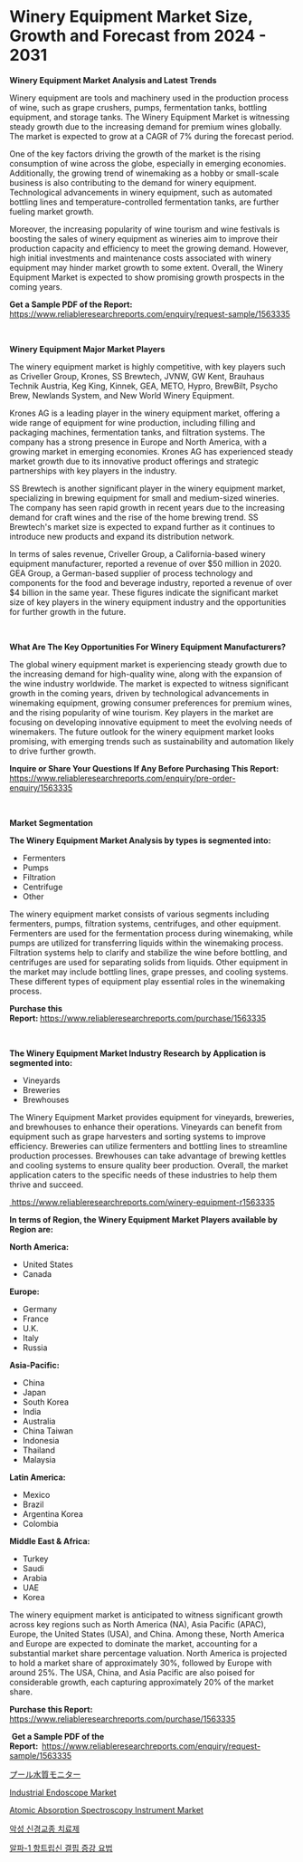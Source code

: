 <p><h1>Winery Equipment Market Size, Growth and Forecast from 2024 - 2031</h1></p><p><strong>Winery Equipment Market Analysis and Latest Trends</strong></p>
<p><p>Winery equipment are tools and machinery used in the production process of wine, such as grape crushers, pumps, fermentation tanks, bottling equipment, and storage tanks. The Winery Equipment Market is witnessing steady growth due to the increasing demand for premium wines globally. The market is expected to grow at a CAGR of 7% during the forecast period.</p><p>One of the key factors driving the growth of the market is the rising consumption of wine across the globe, especially in emerging economies. Additionally, the growing trend of winemaking as a hobby or small-scale business is also contributing to the demand for winery equipment. Technological advancements in winery equipment, such as automated bottling lines and temperature-controlled fermentation tanks, are further fueling market growth.</p><p>Moreover, the increasing popularity of wine tourism and wine festivals is boosting the sales of winery equipment as wineries aim to improve their production capacity and efficiency to meet the growing demand. However, high initial investments and maintenance costs associated with winery equipment may hinder market growth to some extent. Overall, the Winery Equipment Market is expected to show promising growth prospects in the coming years.</p></p>
<p><strong>Get a Sample PDF of the Report:&nbsp;</strong> <a href="https://www.reliableresearchreports.com/enquiry/request-sample/1563335">https://www.reliableresearchreports.com/enquiry/request-sample/1563335</a></p>
<p>&nbsp;</p>
<p><strong>Winery Equipment Major Market Players</strong></p>
<p><p>The winery equipment market is highly competitive, with key players such as Criveller Group, Krones, SS Brewtech, JVNW, GW Kent, Brauhaus Technik Austria, Keg King, Kinnek, GEA, METO, Hypro, BrewBilt, Psycho Brew, Newlands System, and New World Winery Equipment.</p><p>Krones AG is a leading player in the winery equipment market, offering a wide range of equipment for wine production, including filling and packaging machines, fermentation tanks, and filtration systems. The company has a strong presence in Europe and North America, with a growing market in emerging economies. Krones AG has experienced steady market growth due to its innovative product offerings and strategic partnerships with key players in the industry.</p><p>SS Brewtech is another significant player in the winery equipment market, specializing in brewing equipment for small and medium-sized wineries. The company has seen rapid growth in recent years due to the increasing demand for craft wines and the rise of the home brewing trend. SS Brewtech's market size is expected to expand further as it continues to introduce new products and expand its distribution network.</p><p>In terms of sales revenue, Criveller Group, a California-based winery equipment manufacturer, reported a revenue of over $50 million in 2020. GEA Group, a German-based supplier of process technology and components for the food and beverage industry, reported a revenue of over $4 billion in the same year. These figures indicate the significant market size of key players in the winery equipment industry and the opportunities for further growth in the future.</p></p>
<p>&nbsp;</p>
<p><strong>What Are The Key Opportunities For Winery Equipment Manufacturers?</strong></p>
<p><p>The global winery equipment market is experiencing steady growth due to the increasing demand for high-quality wine, along with the expansion of the wine industry worldwide. The market is expected to witness significant growth in the coming years, driven by technological advancements in winemaking equipment, growing consumer preferences for premium wines, and the rising popularity of wine tourism. Key players in the market are focusing on developing innovative equipment to meet the evolving needs of winemakers. The future outlook for the winery equipment market looks promising, with emerging trends such as sustainability and automation likely to drive further growth.</p></p>
<p><strong>Inquire or Share Your Questions If Any Before Purchasing This Report:</strong> <a href="https://www.reliableresearchreports.com/enquiry/pre-order-enquiry/1563335">https://www.reliableresearchreports.com/enquiry/pre-order-enquiry/1563335</a></p>
<p>&nbsp;</p>
<p><strong>Market Segmentation</strong></p>
<p><strong>The Winery Equipment Market Analysis by types is segmented into:</strong></p>
<p><ul><li>Fermenters</li><li>Pumps</li><li>Filtration</li><li>Centrifuge</li><li>Other</li></ul></p>
<p><p>The winery equipment market consists of various segments including fermenters, pumps, filtration systems, centrifuges, and other equipment. Fermenters are used for the fermentation process during winemaking, while pumps are utilized for transferring liquids within the winemaking process. Filtration systems help to clarify and stabilize the wine before bottling, and centrifuges are used for separating solids from liquids. Other equipment in the market may include bottling lines, grape presses, and cooling systems. These different types of equipment play essential roles in the winemaking process.</p></p>
<p><strong>Purchase this Report:&nbsp;</strong><a href="https://www.reliableresearchreports.com/purchase/1563335">https://www.reliableresearchreports.com/purchase/1563335</a></p>
<p>&nbsp;</p>
<p><strong>The Winery Equipment Market Industry Research by Application is segmented into:</strong></p>
<p><ul><li>Vineyards</li><li>Breweries</li><li>Brewhouses</li></ul></p>
<p><p>The Winery Equipment Market provides equipment for vineyards, breweries, and brewhouses to enhance their operations. Vineyards can benefit from equipment such as grape harvesters and sorting systems to improve efficiency. Breweries can utilize fermenters and bottling lines to streamline production processes. Brewhouses can take advantage of brewing kettles and cooling systems to ensure quality beer production. Overall, the market application caters to the specific needs of these industries to help them thrive and succeed.</p></p>
<p><a href="https://www.reliableresearchreports.com/winery-equipment-r1563335">&nbsp;https://www.reliableresearchreports.com/winery-equipment-r1563335</a></p>
<p><strong>In terms of Region, the Winery Equipment Market Players available by Region are:</strong></p>
<p>
    <p> <strong> North America: </strong>
        <ul>
            <li>United States</li>
            <li>Canada</li>
        </ul>
        </p> 
    <p> <strong> Europe: </strong>
        <ul>
            <li>Germany</li>
            <li>France</li>
            <li>U.K.</li>
            <li>Italy</li>
            <li>Russia</li>
        </ul>
        </p> 
    <p> <strong> Asia-Pacific: </strong>
        <ul>
            <li>China</li>
            <li>Japan</li>
            <li>South Korea</li>
            <li>India</li>
            <li>Australia</li>
            <li>China Taiwan</li>
            <li>Indonesia</li>
            <li>Thailand</li>
            <li>Malaysia</li>
        </ul>
        </p> 
    <p> <strong> Latin America: </strong>
        <ul>
            <li>Mexico</li>
            <li>Brazil</li>
            <li>Argentina Korea</li>
            <li>Colombia</li>
        </ul>
        </p> 
    <p> <strong> Middle East & Africa: </strong>
        <ul>
            <li>Turkey</li>
            <li>Saudi</li>
            <li>Arabia</li>
            <li>UAE</li>
            <li>Korea</li>
        </ul>
    </p>
    </p>
<p><p>The winery equipment market is anticipated to witness significant growth across key regions such as North America (NA), Asia Pacific (APAC), Europe, the United States (USA), and China. Among these, North America and Europe are expected to dominate the market, accounting for a substantial market share percentage valuation. North America is projected to hold a market share of approximately 30%, followed by Europe with around 25%. The USA, China, and Asia Pacific are also poised for considerable growth, each capturing approximately 20% of the market share.</p></p>
<p><strong>Purchase this Report: </strong><a href="https://www.reliableresearchreports.com/purchase/1563335">https://www.reliableresearchreports.com/purchase/1563335</a></p>
<p>&nbsp;<strong>Get a Sample PDF of the Report:&nbsp;&nbsp;</strong><a href="https://www.reliableresearchreports.com/enquiry/request-sample/1563335">https://www.reliableresearchreports.com/enquiry/request-sample/1563335</a></p>
<p><strong></strong></p>
<p><p><a href="https://github.com/DayanaRunolfsdottir/Market-Research-Report-List-1/blob/main/7062946159934.md">プール水質モニター</a></p><p><a href="https://github.com/nafisalvee228/Market-Research-Report-List-1/blob/main/industrial-endoscope-market.md">Industrial Endoscope Market</a></p><p><a href="https://github.com/zolotuy145/Market-Research-Report-List-1/blob/main/atomic-absorption-spectroscopy-instrument-market.md">Atomic Absorption Spectroscopy Instrument Market</a></p><p><a href="https://github.com/mofijurk071/Market-Research-Report-List-1/blob/main/4313432171609.md">악성 신경교종 치료제</a></p><p><a href="https://github.com/bunxhcci35271755/Market-Research-Report-List-2/blob/main/7133788171610.md">알파-1 항트립신 결핍 증강 요법</a></p></p>